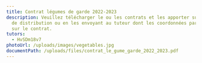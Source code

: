```yaml
---
title: Contrat légumes de garde 2022-2023
description: Veuillez télécharger le ou les contrats et les apporter sur le lieu
  de distribution ou en les envoyant au tuteur dont les coordonnées paraissent
  sur le contrat.
tutors:
  - HvSDm18v7
photoUrl: /uploads/images/vegetables.jpg
documentPath: /uploads/files/contrat_le_gume_garde_2022_2023.pdf
---
```

